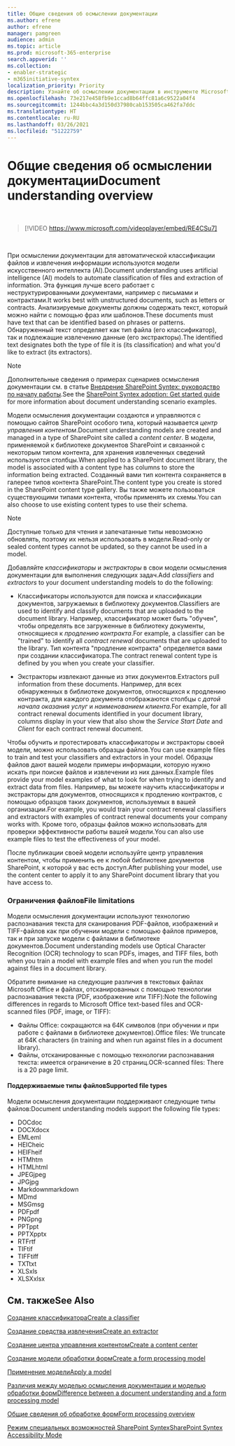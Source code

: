 ```yaml
---
title: Общие сведения об осмыслении документации
ms.author: efrene
author: efrene
manager: pamgreen
audience: admin
ms.topic: article
ms.prod: microsoft-365-enterprise
search.appverid: ''
ms.collection:
- enabler-strategic
- m365initiative-syntex
localization_priority: Priority
description: Узнайте об осмыслении документации в инструменте Microsoft SharePoint Syntex.
ms.openlocfilehash: 73e217e458fb9e1ccad8b64ffc81a6c9522a04f4
ms.sourcegitcommit: 1244bbc4a3d150d37980cab153505ca462fa7ddc
ms.translationtype: HT
ms.contentlocale: ru-RU
ms.lasthandoff: 03/26/2021
ms.locfileid: "51222759"
---
```

# <a name="document-understanding-overview"></a><span data-ttu-id="1359b-103">Общие сведения об осмыслении документации</span><span class="sxs-lookup"><span data-stu-id="1359b-103">Document understanding overview</span></span>


</br>

> [!VIDEO https://www.microsoft.com/videoplayer/embed/RE4CSu7] 

</br>

<span data-ttu-id="1359b-104">При осмыслении документации для автоматической классификации файлов и извлечения информации используются модели искусственного интеллекта (AI).</span><span class="sxs-lookup"><span data-stu-id="1359b-104">Document understanding uses artificial intelligence (AI) models to automate classification of files and extraction of information.</span></span> <span data-ttu-id="1359b-105">Эта функция лучше всего работает с неструктурированными документами, например с письмами и контрактами.</span><span class="sxs-lookup"><span data-stu-id="1359b-105">It works best with unstructured documents, such as letters or contracts.</span></span> <span data-ttu-id="1359b-106">Анализируемые документы должны содержать текст, который можно найти с помощью фраз или шаблонов.</span><span class="sxs-lookup"><span data-stu-id="1359b-106">These documents must have text that can be identified based on phrases or patterns.</span></span> <span data-ttu-id="1359b-107">Обнаруженный текст определяет как тип файла (его классификатор), так и подлежащие извлечению данные (его экстракторы).</span><span class="sxs-lookup"><span data-stu-id="1359b-107">The identified text designates both the type of file it is (its classification) and what you'd like to extract (its extractors).</span></span>

> [!NOTE]
> <span data-ttu-id="1359b-108">Дополнительные сведения о примерах сценариев осмысления документации см. в статье [Внедрение SharePoint Syntex: руководство по началу работы](./adoption-getstarted.md).</span><span class="sxs-lookup"><span data-stu-id="1359b-108">See the [SharePoint Syntex adoption: Get started guide](./adoption-getstarted.md) for more information about document understanding scenario examples.</span></span>

<span data-ttu-id="1359b-109">Модели осмысления документации создаются и управляются с помощью сайтов SharePoint особого типа, который называется *центр управления контентом*.</span><span class="sxs-lookup"><span data-stu-id="1359b-109">Document understanding models are created and managed in a type of SharePoint site called a *content center*.</span></span> <span data-ttu-id="1359b-110">В модели, применяемой к библиотеке документов SharePoint и связанной с некоторым типом контента, для хранения извлеченных сведений используются столбцы.</span><span class="sxs-lookup"><span data-stu-id="1359b-110">When applied to a SharePoint document library, the model is associated with a content type has columns to store the information being extracted.</span></span> <span data-ttu-id="1359b-111">Созданный вами тип контента сохраняется в галерее типов контента SharePoint.</span><span class="sxs-lookup"><span data-stu-id="1359b-111">The content type you create is stored in the SharePoint content type gallery.</span></span> <span data-ttu-id="1359b-112">Вы также можете пользоваться существующими типами контента, чтобы применять их схемы.</span><span class="sxs-lookup"><span data-stu-id="1359b-112">You can also choose to use existing content types to use their schema.</span></span>

> [!NOTE]
> <span data-ttu-id="1359b-113">Доступные только для чтения и запечатанные типы невозможно обновлять, поэтому их нельзя использовать в модели.</span><span class="sxs-lookup"><span data-stu-id="1359b-113">Read-only or sealed content types cannot be updated, so they cannot be used in a model.</span></span>

<span data-ttu-id="1359b-114">Добавляйте *классификаторы* и *экстракторы* в свои модели осмысления документации для выполнения следующих задач.</span><span class="sxs-lookup"><span data-stu-id="1359b-114">Add *classifiers* and *extractors* to your document understanding models to do the following:</span></span> 

- <span data-ttu-id="1359b-115">Классификаторы используются для поиска и классификации документов, загружаемых в библиотеку документов.</span><span class="sxs-lookup"><span data-stu-id="1359b-115">Classifiers are used to identify and classify documents that are uploaded to the document library.</span></span> <span data-ttu-id="1359b-116">Например, классификатор может быть "обучен", чтобы определять все загруженные в библиотеку документы, относящиеся к *продлению контракта*.</span><span class="sxs-lookup"><span data-stu-id="1359b-116">For example, a classifier can be "trained" to identify all *contract renewal* documents that are uploaded to the library.</span></span> <span data-ttu-id="1359b-117">Тип контента "продление контракта" определяется вами при создании классификатора.</span><span class="sxs-lookup"><span data-stu-id="1359b-117">The contract renewal content type is defined by you when you create your classifier.</span></span>

- <span data-ttu-id="1359b-118">Экстракторы извлекают данные из этих документов.</span><span class="sxs-lookup"><span data-stu-id="1359b-118">Extractors pull information from these documents.</span></span> <span data-ttu-id="1359b-119">Например, для всех обнаруженных в библиотеке документов, относящихся к продлению контракта, для каждого документа отображаются столбцы с *датой начала оказания услуг* и *наименованием клиента*.</span><span class="sxs-lookup"><span data-stu-id="1359b-119">For example, for all contract renewal documents identified in your document library, columns display in your view that also show the *Service Start Date* and  *Client* for each contract renewal document.</span></span> 

<span data-ttu-id="1359b-120">Чтобы обучить и протестировать классификаторы и экстракторы своей модели, можно использовать образцы файлов.</span><span class="sxs-lookup"><span data-stu-id="1359b-120">You can use example files to train and test your classifiers and extractors in your model.</span></span> <span data-ttu-id="1359b-121">Образцы файлов дают вашей модели примеры информации, которую нужно искать при поиске файлов и извлечении из них данных.</span><span class="sxs-lookup"><span data-stu-id="1359b-121">Example files provide your model examples of what to look for when trying to identify and extract data from files.</span></span> <span data-ttu-id="1359b-122">Например, вы можете научить классификаторы и экстракторы для документов, относящихся к продлению контрактов, с помощью образцов таких документов, используемых в вашей организации.</span><span class="sxs-lookup"><span data-stu-id="1359b-122">For example, you would train your contract renewal classifiers and extractors with examples of contract renewal documents your company works with.</span></span> <span data-ttu-id="1359b-123">Кроме того, образцы файлов можно использовать для проверки эффективности работы вашей модели.</span><span class="sxs-lookup"><span data-stu-id="1359b-123">You can also use example files to test the effectiveness of your model.</span></span>

<span data-ttu-id="1359b-124">После публикации своей модели используйте центр управления контентом, чтобы применить ее к любой библиотеке документов SharePoint, к которой у вас есть доступ.</span><span class="sxs-lookup"><span data-stu-id="1359b-124">After publishing your model, use the content center to apply it to any SharePoint document library that you have access to.</span></span>  

### <a name="file-limitations"></a><span data-ttu-id="1359b-125">Ограничения файлов</span><span class="sxs-lookup"><span data-stu-id="1359b-125">File limitations</span></span>

<span data-ttu-id="1359b-126">Модели осмысления документации используют технологию распознавания текста для сканирования PDF-файлов, изображений и TIFF-файлов как при обучении модели с помощью файлов примеров, так и при запуске модели с файлами в библиотеке документов.</span><span class="sxs-lookup"><span data-stu-id="1359b-126">Document understanding models use Optical Character Recognition (OCR) technology to scan PDFs, images, and TIFF files, both when you train a model with example files and when you run the model against files in a document library.</span></span>

<span data-ttu-id="1359b-127">Обратите внимание на следующие различия в текстовых файлах Microsoft Office и файлах, отсканированных с помощью технологии распознавания текста (PDF, изображение или TIFF):</span><span class="sxs-lookup"><span data-stu-id="1359b-127">Note the following differences in regards to Microsoft Office text-based files and OCR-scanned files (PDF, image, or TIFF):</span></span>

- <span data-ttu-id="1359b-128">Файлы Office: сокращаются на 64K символов (при обучении и при работе с файлами в библиотеке документов).</span><span class="sxs-lookup"><span data-stu-id="1359b-128">Office files: We truncate at 64K characters (in training and when run against files in a document library).</span></span>
- <span data-ttu-id="1359b-129">Файлы, отсканированные с помощью технологии распознавания текста: имеется ограничение в 20 страниц.</span><span class="sxs-lookup"><span data-stu-id="1359b-129">OCR-scanned files: There is a 20 page limit.</span></span>  

#### <a name="supported-file-types"></a><span data-ttu-id="1359b-130">Поддерживаемые типы файлов</span><span class="sxs-lookup"><span data-stu-id="1359b-130">Supported file types</span></span>

<span data-ttu-id="1359b-131">Модели осмысления документации поддерживают следующие типы файлов:</span><span class="sxs-lookup"><span data-stu-id="1359b-131">Document understanding models support the following file types:</span></span>

- <span data-ttu-id="1359b-132">DOC</span><span class="sxs-lookup"><span data-stu-id="1359b-132">doc</span></span>
- <span data-ttu-id="1359b-133">DOCX</span><span class="sxs-lookup"><span data-stu-id="1359b-133">docx</span></span>
- <span data-ttu-id="1359b-134">EML</span><span class="sxs-lookup"><span data-stu-id="1359b-134">eml</span></span>
- <span data-ttu-id="1359b-135">HEIC</span><span class="sxs-lookup"><span data-stu-id="1359b-135">heic</span></span>
- <span data-ttu-id="1359b-136">HEIF</span><span class="sxs-lookup"><span data-stu-id="1359b-136">heif</span></span>
- <span data-ttu-id="1359b-137">HTM</span><span class="sxs-lookup"><span data-stu-id="1359b-137">htm</span></span>
- <span data-ttu-id="1359b-138">HTML</span><span class="sxs-lookup"><span data-stu-id="1359b-138">html</span></span>
- <span data-ttu-id="1359b-139">JPEG</span><span class="sxs-lookup"><span data-stu-id="1359b-139">jpeg</span></span>
- <span data-ttu-id="1359b-140">JPG</span><span class="sxs-lookup"><span data-stu-id="1359b-140">jpg</span></span>
- <span data-ttu-id="1359b-141">Markdown</span><span class="sxs-lookup"><span data-stu-id="1359b-141">markdown</span></span>
- <span data-ttu-id="1359b-142">MD</span><span class="sxs-lookup"><span data-stu-id="1359b-142">md</span></span>
- <span data-ttu-id="1359b-143">MSG</span><span class="sxs-lookup"><span data-stu-id="1359b-143">msg</span></span>
- <span data-ttu-id="1359b-144">PDF</span><span class="sxs-lookup"><span data-stu-id="1359b-144">pdf</span></span>
- <span data-ttu-id="1359b-145">PNG</span><span class="sxs-lookup"><span data-stu-id="1359b-145">png</span></span>
- <span data-ttu-id="1359b-146">PPT</span><span class="sxs-lookup"><span data-stu-id="1359b-146">ppt</span></span>
- <span data-ttu-id="1359b-147">PPTX</span><span class="sxs-lookup"><span data-stu-id="1359b-147">pptx</span></span>
- <span data-ttu-id="1359b-148">RTF</span><span class="sxs-lookup"><span data-stu-id="1359b-148">rtf</span></span>
- <span data-ttu-id="1359b-149">TIF</span><span class="sxs-lookup"><span data-stu-id="1359b-149">tif</span></span>
- <span data-ttu-id="1359b-150">TIFF</span><span class="sxs-lookup"><span data-stu-id="1359b-150">tiff</span></span>
- <span data-ttu-id="1359b-151">TXT</span><span class="sxs-lookup"><span data-stu-id="1359b-151">txt</span></span>
- <span data-ttu-id="1359b-152">XLS</span><span class="sxs-lookup"><span data-stu-id="1359b-152">xls</span></span>
- <span data-ttu-id="1359b-153">XLSX</span><span class="sxs-lookup"><span data-stu-id="1359b-153">xlsx</span></span>



## <a name="see-also"></a><span data-ttu-id="1359b-154">См. также</span><span class="sxs-lookup"><span data-stu-id="1359b-154">See Also</span></span>
[<span data-ttu-id="1359b-155">Создание классификатора</span><span class="sxs-lookup"><span data-stu-id="1359b-155">Create a classifier</span></span>](create-a-classifier.md)

[<span data-ttu-id="1359b-156">Создание средства извлечения</span><span class="sxs-lookup"><span data-stu-id="1359b-156">Create an extractor</span></span>](create-an-extractor.md)

[<span data-ttu-id="1359b-157">Создание центра управления контентом</span><span class="sxs-lookup"><span data-stu-id="1359b-157">Create a content center</span></span>](create-a-content-center.md)

[<span data-ttu-id="1359b-158">Создание модели обработки форм</span><span class="sxs-lookup"><span data-stu-id="1359b-158">Create a form processing model</span></span>](create-a-form-processing-model.md)

[<span data-ttu-id="1359b-159">Применение модели</span><span class="sxs-lookup"><span data-stu-id="1359b-159">Apply a model</span></span>](apply-a-model.md)   

[<span data-ttu-id="1359b-160">Различия между моделью осмысления документации и моделью обработки форм</span><span class="sxs-lookup"><span data-stu-id="1359b-160">Difference between a document understanding and a form processing model</span></span>](difference-between-document-understanding-and-form-processing-model.md)
  
[<span data-ttu-id="1359b-161">Общие сведения об обработке форм</span><span class="sxs-lookup"><span data-stu-id="1359b-161">Form processing overview</span></span>](form-processing-overview.md)

[<span data-ttu-id="1359b-162">Режим специальных возможностей SharePoint Syntex</span><span class="sxs-lookup"><span data-stu-id="1359b-162">SharePoint Syntex Accessibility Mode</span></span>](accessibility-mode.md)